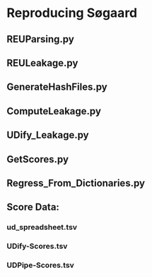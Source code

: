 # Reproducing Søgaard

## REUParsing.py


## REULeakage.py

## GenerateHashFiles.py

## ComputeLeakage.py

## UDify_Leakage.py

## GetScores.py

## Regress_From_Dictionaries.py

## Score Data:

### ud_spreadsheet.tsv

### UDify-Scores.tsv

### UDPipe-Scores.tsv
